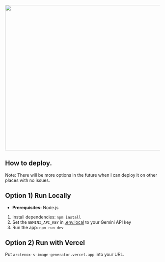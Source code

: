 <div align="center">
<img width="1200" height="475" alt="GHBanner" src="https://github.com/user-attachments/assets/0aa67016-6eaf-458a-adb2-6e31a0763ed6" />
</div>

## How to deploy.

Note: There will be more options in the future when I can deploy it on other places with no issues.

## Option 1) Run Locally

- **Prerequisites:**  Node.js

1. Install dependencies:
   `npm install`
2. Set the `GEMINI_API_KEY` in [.env.local](.env.local) to your Gemini API key
3. Run the app:
   `npm run dev`
   
## Option 2) Run with Vercel
   
Put `arctenox-s-image-generator.vercel.app` into your URL.
